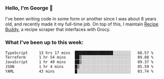 ### Hello, I'm George 👋

I've been writing code in some form or another since I was about 8 years old, and recently made it my full-time job. On top of this, I maintain [Recipe Buddy](https://github.com/georgegebbett/recipe-buddy), a recipe scraper that interfaces with Grocy.  

<!--
**georgegebbett/georgegebbett** is a ✨ _special_ ✨ repository because its `README.md` (this file) appears on your GitHub profile.

Here are some ideas to get you started:

- 🔭 I’m currently working on ...
- 🌱 I’m currently learning ...
- 👯 I’m looking to collaborate on ...
- 🤔 I’m looking for help with ...
- 💬 Ask me about ...
- 📫 How to reach me: ...
- 😄 Pronouns: ...
- ⚡ Fun fact: ...
-->

### What I've been up to this week:
<!--START_SECTION:waka-->

```txt
TypeScript     13 hrs 17 mins  █████████████████░░░░░░░░   68.57 %
Terraform      1 hr 54 mins    ██▒░░░░░░░░░░░░░░░░░░░░░░   09.88 %
JavaScript     1 hr 49 mins    ██▒░░░░░░░░░░░░░░░░░░░░░░   09.37 %
JSON           1 hr 4 mins     █▒░░░░░░░░░░░░░░░░░░░░░░░   05.59 %
YAML           43 mins         █░░░░░░░░░░░░░░░░░░░░░░░░   03.74 %
```

<!--END_SECTION:waka-->
